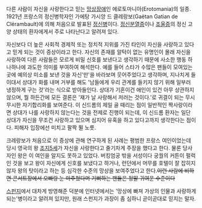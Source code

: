 다른 사람이 자신을 사랑한다고 믿는 [망상장애](%EB%A7%9D%EC%83%81%EC%9E%A5%EC%95%A0.md)인
에로토마니아(Erotomania)의 일종. 1921년 프랑스의 정신병학자인 가에탕 가시앙 드 클레랑보(Gaëtan Gatian de
Clérambault)에 의해 처음으로 발표된 [정신병](%EC%A0%95%EC%8B%A0%EB%B3%91.md)이다.
[정신분열증](%EC%A0%95%EC%8B%A0%EB%B6%84%EC%97%B4%EC%A6%9D.md)이나
[조울증](%EC%A1%B0%EC%9A%B8%EC%A6%9D.md)의 정신 고양 상태의 환자에게서 주로 나타난다고 알려져 있다.

자신보다 더 높은 사회적 경제적 또는 정치적 지위를 가진 타인이 자신을 사랑하고 있다고 믿게 되는 것이 증상이라고 한다. 자신의 존재를
알턱이 없는 유명인이 몰래 자신을 사랑하여 다른 사람들은 모르게 비밀 신호를 보낸다고 생각하기 때문에 사소한 행동 하나하나에 과도한 의미를
부여하여 해석한다. 예를 들어 스타가 수많은 팬들이 모여있는 곳에 예의상 미소를 보낸 것을 자신'만'을 바라보며 웃어주었다고 생각하며,
지나치게 들이대서 상대가 화를 내며 거부를 해도 '남들에게 우리 관계를 들키지 않기 위해 일부러 냉정하게 구는 것'라는 식으로 받아들인다.
상대가 기혼이건 애인이 있건 아무 상관하지 않으며, 뭘 하든간에 모든 결론은 '쟤가 날 사랑해서 저러는 것이다.'로 귀결이 되는 무시무시한
자기합리화를 보여준다. 이 신드롬의 제일 골 때리는 점이 일반적인 짝사랑이라면 상대가 나를 사랑하지 않는다는 것을 전제로 진행이 되는데, 이
신드롬 환자는 일단 상대가 자신을 무조건 사랑하고 있으며 심지어 유혹을 하고 있다고까지 생각한다는 점이다. 피해자 입장에선 미치고 팔짝 뛸
노릇.

크레랑보가 처음으로 이 증상에 관해 연구하게 된 사례는 평범한 프랑스 여인이었는데 당시 영국의 왕 [조지5세](%EC%A1%B0%EC%A7%80%205%EC%84%B8.md)가 자신을 사랑한다고 줄기차게 주장을 했다고 한다. 물론 당사자인
왕은 이 여인을 알지도 못하고 있었다. 버킹엄궁 밖을 서성이다 궁궐의 커튼이 펄럭인 것을 보고 왕이 자신에게 신호를 보냈다고 하거나,
런던에서 머무를 호텔이 잘 잡히지 않자 왕의 탓이라고 하는 등 심각한 수준의 망상을 보여주었다고 한다.<del>이런 사람에 비하면
콘서트장에서 오빠랑 눈 마주쳤다며 기뻐하는 팬들은 정말 귀여운 수준이다</del>

[스펀지](%EC%8A%A4%ED%8E%80%EC%A7%80.md)에서 대차게 방영해준 덕분에 인터넷에서는 '망상에 빠져 가상의 인물과
사랑하게 되는'병이라고 알려져 있지만, 원래 스펀지가 과장이 좀 심하니 곧이곧대로 믿지는 말자.

